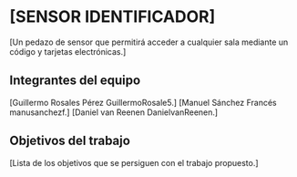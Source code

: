 # [SENSOR IDENTIFICADOR]

[Un pedazo de sensor que permitirá acceder a cualquier sala mediante un código y tarjetas electrónicas.]

## Integrantes del equipo

[Guillermo Rosales Pérez GuillermoRosale5.]
[Manuel Sánchez Francés manusanchezf.]
[Daniel van Reenen DanielvanReenen.]

## Objetivos del trabajo

[Lista de los objetivos que se persiguen con el trabajo propuesto.]
